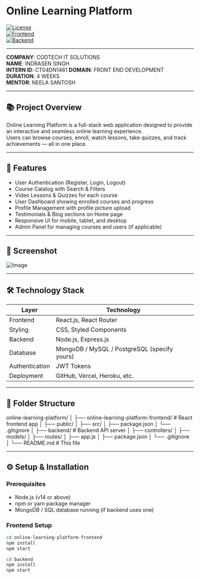 # Online Learning Platform

[![License](https://img.shields.io/badge/license-MIT-green)](LICENSE)  
[![Frontend](https://img.shields.io/badge/frontend-React-blue)](https://reactjs.org/)  
[![Backend](https://img.shields.io/badge/backend-Node.js-green)](https://nodejs.org/)

---
**COMPANY**: CODTECH IT SOLUTIONS  
**NAME**: INDRASEN SINGH  
**INTERN ID**: CT04DN1461
**DOMAIN**: FRONT END DEVELOPMENT  
**DURATION**: 4 WEEKS  
**MENTOR**: NEELA SANTOSH  

---



## 📚 Project Overview

Online Learning Platform is a full-stack web application designed to provide an interactive and seamless online learning experience.  
Users can browse courses, enroll, watch lessons, take quizzes, and track achievements — all in one place.

---

## 🚀 Features

- User Authentication (Register, Login, Logout)  
- Course Catalog with Search & Filters  
- Video Lessons & Quizzes for each course  
- User Dashboard showing enrolled courses and progress  
- Profile Management with profile picture upload  
- Testimonials & Blog sections on Home page  
- Responsive UI for mobile, tablet, and desktop  
- Admin Panel for managing courses and users (if applicable)  

---

## 📸 Screenshot

![Image](https://github.com/user-attachments/assets/73638f2e-22f7-4e21-addb-815efa704083)

---

## 🛠️ Technology Stack

| Layer          | Technology                |
| -------------- | ------------------------- |
| Frontend       | React.js, React Router    |
| Styling        | CSS, Styled Components    |
| Backend        | Node.js, Express.js       |
| Database       | MongoDB / MySQL / PostgreSQL (specify yours) |
| Authentication | JWT Tokens                |
| Deployment     | GitHub, Vercel, Heroku, etc. |

---

## 📁 Folder Structure

online-learning-platform/
│
├── online-learning-platform-frontend/ # React frontend app
│ ├── public/
│ ├── src/
│ ├── package.json
│ └── .gitignore
│
├── backend/ # Backend API server
│ ├── controllers/
│ ├── models/
│ ├── routes/
│ ├── app.js
│ ├── package.json
│ └── .gitignore
│
└── README.md # This file



---

## ⚙️ Setup & Installation

### Prerequisites

- Node.js (v14 or above)  
- npm or yarn package manager  
- MongoDB / SQL database running (if backend uses one)

### Frontend Setup

```bash
cd online-learning-platform-frontend
npm install
npm start

cd backend
npm install
npm start
```

